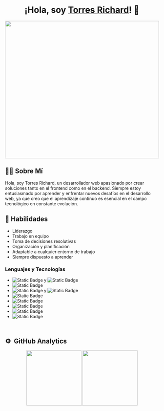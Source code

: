 <div align="center">
  <h1 align="center">¡Hola, soy <a href="http://torres-richard.onrender.com/">Torres Richard</a>! 👋</h1>
</div>
<img width="100%" height="450px" src="https://github.com/TorresRichardtorrot/portafolio-estatico/blob/main/fondoGithub.png">

## 👨‍💻 Sobre Mí
Hola, soy Torres Richard, un desarrollador web apasionado por crear soluciones tanto en el frontend como en el backend. Siempre estoy entusiasmado por aprender y enfrentar nuevos desafíos en el desarrollo web, ya que creo que el aprendizaje continuo es esencial en el campo tecnológico en constante evolución.

## 🚀 Habilidades
- Liderazgo
- Trabajo en equipo
- Toma de decisiones resolutivas
- Organización y planificación
- Adaptable a cualquier entorno de trabajo
- Siempre dispuesto a aprender

### Lenguajes y Tecnologías
- <img alt="Static Badge" src="https://img.shields.io/badge/HTML-red"> y <img alt="Static Badge" src="https://img.shields.io/badge/CSS-blue">
- <img alt="Static Badge" src="https://img.shields.io/badge/Javascript-yellow">
- <img alt="Static Badge" src="https://img.shields.io/badge/Node.js-greed"> y <img alt="Static Badge" src="https://img.shields.io/badge/Expres-grey">
- <img alt="Static Badge" src="https://img.shields.io/badge/GIT-orange">
- <img alt="Static Badge" src="https://img.shields.io/badge/SQL-lightblue">
- <img alt="Static Badge" src="https://img.shields.io/badge/MongoDB-greed">
- <img alt="Static Badge" src="https://img.shields.io/badge/Python-blue">
- <img alt="Static Badge" src="https://img.shields.io/badge/Django-greed">

<br>

## ⚙️ &nbsp;GitHub Analytics

<p align="center">
  <a href="https://github.com/TorresRichardtorrot">
    <img height="180em" src="https://github-readme-stats-eight-theta.vercel.app/api?username=TorresRichardtorrot&show_icons=true&theme=algolia&include_all_commits=true&count_private=true"/>
    <img height="180em" src="https://github-readme-stats-eight-theta.vercel.app/api/top-langs/?username=TorresRichardtorrot&layout=compact&langs_count=8&theme=algolia"/>
  </a>
</p>
